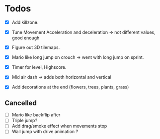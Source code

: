 # Todos

- [x] Add killzone.
- [x] Tune Movement Acceleration and deceleration -> not different values, good enough
- [x] Figure out 3D tilemaps.
- [x] Mario like long jump on crouch -> went with long jump on sprint.

- [x] Timer for level, Highscore.
- [x] Mid air dash -> adds both horizontal and vertical
- [x] Add decorations at the end (flowers, trees, plants, grass)

## Cancelled
- [ ] Mario like backflip after 
- [ ] Triple jump?
- [ ] Add drag/smoke effect when movements stop
- [ ] Wall jump with drive animation ?